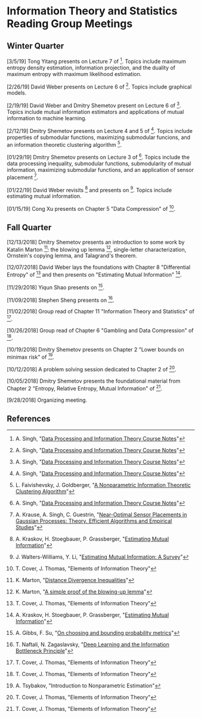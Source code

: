 # Information Theory and Statistics Reading Group Meetings

## Winter Quarter

[3/5/19] Tong Yitang presents on Lecture 7 of [^9]. Topics include maximum entropy density estimation, information projection, and the duality of maximum entropy with maximum likelihood estimation.

[2/26/19] David Weber presents on Lecture 6 of [^9]. Topics include graphical models.

[2/19/19] David Weber and Dmitry Shemetov present on Lecture 6 of [^9]. Topics include mutual information estimators and applications of mutual information to machine learning.

[2/12/19] Dmitry Shemetov presents on Lecture 4 and 5 of [^9]. Topics include properties of submodular functions, maximizing submodular funcions, and an information theoretic clustering algorithm [^11].

[01/29/19] Dmitry Shemetov presents on Lecture 3 of [^9]. Topics include the data processing inequality, submodular functions, submodularity of mutual information, maximizing submodular functions, and an application of sensor placement [^10].

[01/22/19] David Weber revisits [^5] and presents on [^8]. Topics include estimating mutual information.

[01/15/19] Cong Xu presents on Chapter 5 "Data Compression" of [^1].

## Fall Quarter

[12/13/2018] Dmitry Shemetov presents an introduction to some work by Katalin Marton [^6]: the blowing up lemma [^7], single-letter characterization, Ornstein's copying lemma, and Talagrand's theorem.

[12/07/2018] David Weber lays the foundations with Chapter 8 "Differential Entropy" of [^1] and then presents on "Estimating Mutual Information" [^5].

[11/29/2018] Yiqun Shao presents on [^4].

[11/09/2018] Stephen Sheng presents on [^3].

[11/02/2018] Group read of Chapter 11 "Information Theory and Statistics" of [^1].

[10/26/2018] Group read of Chapter 6 "Gambling and Data Compression" of [^1].

[10/19/2018] Dmitry Shemetov presents on Chapter 2 "Lower bounds on minimax risk" of [^2].

[10/12/2018] A problem solving session dedicated to Chapter 2 of [^1].

[10/05/2018] Dmitry Shemetov presents the foundational material from Chapter 2 "Entropy, Relative Entropy, Mutual Information" of [^1].

[9/28/2018] Organizing meeting.

## References

[^1]: T. Cover, J. Thomas, "Elements of Information Theory"
[^2]: A. Tsybakov, "Introduction to Nonparametric Estimation"
[^3]: T. Naftali, N. Zagaslavsky, "[Deep Learning and the Information Bottleneck Principle](https://arxiv.org/abs/1503.02406)"
[^4]: A. Gibbs, F. Su, "[On choosing and bounding probability metrics](https://arxiv.org/abs/math/0209021)"
[^5]: A. Kraskov, H. Stoegbauer, P. Grassberger, "[Estimating Mutual Information](https://arxiv.org/abs/cond-mat/0305641)"
[^6]: K. Marton, "[Distance Divergence Inequalities](https://www.itsoc.org/resources/videos/isit-2013-istanbul/MartonISIT2013.pdf)"
[^7]: K. Marton, "[A simple proof of the blowing-up lemma](https://ieeexplore.ieee.org/document/1057176)"
[^8]: J. Walters-Williams, Y. Li, "[Estimating Mutual Information: A Survey](https://link.springer.com/chapter/10.1007/978-3-642-02962-2_49)"
[^9]: A. Singh, "[Data Processing and Information Theory Course Notes](https://www.cs.cmu.edu/~aarti/Class/10704_Fall16/lecs.html)"
[^10]: A. Krause, A. Singh, C. Guestrin, "[Near-Optimal Sensor Placements in Gaussian Processes: Theory, Efficient Algorithms and Empirical Studies](http://www.jmlr.org/papers/volume9/krause08a/krause08a.pdf)"
[^11]: L. Faivishevsky, J. Goldberger, "[A Nonparametric Information Theoretic Clustering Algorithm](https://www.cs.cmu.edu/~aarti/Class/10704_Fall16/faivishevsky.pdf)"
